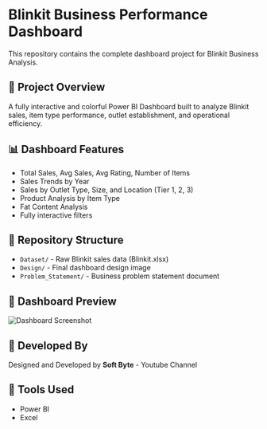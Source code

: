 
# Blinkit Business Performance Dashboard

This repository contains the complete dashboard project for Blinkit Business Analysis.

## 🔎 Project Overview
A fully interactive and colorful Power BI Dashboard built to analyze Blinkit sales, item type performance, outlet establishment, and operational efficiency.

## 📊 Dashboard Features

- Total Sales, Avg Sales, Avg Rating, Number of Items
- Sales Trends by Year
- Sales by Outlet Type, Size, and Location (Tier 1, 2, 3)
- Product Analysis by Item Type
- Fat Content Analysis
- Fully interactive filters

## 📂 Repository Structure

- `Dataset/` - Raw Blinkit sales data (Blinkit.xlsx)
- `Design/` - Final dashboard design image 
- `Problem_Statement/` - Business problem statement document

## 🎨 Dashboard Preview

![Dashboard Screenshot](Design/Blinkit_Dashboard_Mockup.png)

## 🚀 Developed By

Designed and Developed by **Soft Byte** - Youtube Channel

## 📌 Tools Used

- Power BI
- Excel

